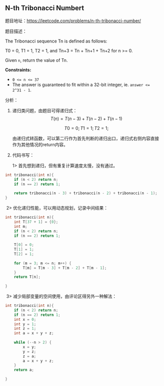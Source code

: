 ## N-th Tribonacci Numbert

题目地址：https://leetcode.com/problems/n-th-tribonacci-number/

题目描述：

The Tribonacci sequence Tn is defined as follows: 

T0 = 0, T1 = 1, T2 = 1, and Tn+3 = Tn + Tn+1 + Tn+2 for n >= 0.

Given `n`, return the value of Tn.

**Constraints:**

- `0 <= n <= 37`
- The answer is guaranteed to fit within a 32-bit integer, ie. `answer <= 2^31 - 1`.

分析：

1. 递归类问题，由题目可得递归式：
   $$
   T(n) = T(n - 3) + T(n - 2) + T(n - 1)
   $$

   $$
   T0 = 0;
   T1 = 1;
   T2 = 1;
   $$

    由递归式转函数，可以第二行作为首先判断的递归出口，递归式右侧内容直接作为其他情况的return内容。

2. 代码书写：

   1> 首先想到递归，但有重复计算速度太慢，没有通过。

```c
int tribonacci(int n){
    if (n < 2) return n;
    if (n == 2) return 1;
    
    return tribonacci(n - 3) + tribonacci(n - 2) + tribonacci(n - 1); 
}
```

​	2> 优化递归性能，可以用动态规划，记录中间结果：

```c
int tribonacci(int n){
    int T[37 + 1] = {0};
    int m;
    if (n < 2) return n;
    if (n == 2) return 1;
    
    T[0] = 0;
    T[1] = 1;
    T[2] = 1;
    
    for (m = 3; m <= n; m++) {
        T[m] = T[m - 3] + T[m - 2] + T[m - 1];
    }
    return T[n];
    
}
```

​	3>  减少局部变量的空间使用，由评论区得另外一种解法：

```c
int tribonacci(int n){
    if (n < 2) return n;
    if (n == 2) return 1;
    int x = 0;
    int y = 1;
    int z = 1;
    int a = x + y + z;
    
    while (--n > 2) {
        x = y;
        y = z;
        z = a;
        a = x + y + z;
    }
    return a;
    
}
```

